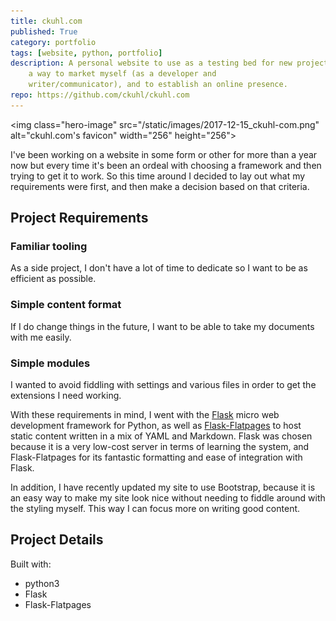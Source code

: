```yaml
---
title: ckuhl.com
published: True
category: portfolio
tags: [website, python, portfolio]
description: A personal website to use as a testing bed for new projects,
    a way to market myself (as a developer and
    writer/communicator), and to establish an online presence.
repo: https://github.com/ckuhl/ckuhl.com
---
```


<img class="hero-image" src="/static/images/2017-12-15_ckuhl-com.png"
​	alt="ckuhl.com's favicon" width="256" height="256">

I've been working on a website in some form or other for more than a year
now but every time it's been an ordeal with choosing a framework and then
trying to get it to work. So this time around I decided to lay out what my
requirements were first, and then make a decision based on that criteria.

## Project Requirements

### Familiar tooling
As a side project, I don't have a lot of time to dedicate so I want to be as
efficient as possible.

### Simple content format
If I do change things in the future, I want to be able to take my documents
with me easily.

### Simple modules
I wanted to avoid fiddling with settings and various files in order to get the
extensions I need working.

With these requirements in mind, I went with the
[Flask](http://flask.pocoo.org/) micro web development framework for Python,
as well as
[Flask-Flatpages](http://flask-flatpages.readthedocs.io/en/latest/)
to host static content written in a mix of YAML and Markdown. Flask was
chosen because it is a very low-cost server in terms of learning the system,
and Flask-Flatpages for its fantastic formatting and ease of integration
with Flask.

In addition, I have recently updated my site to use Bootstrap, because it is
an easy way to make my site look nice without needing to fiddle around with the
styling myself. This way I can focus more on writing good content.

## Project Details
Built with:

- python3
- Flask
- Flask-Flatpages

